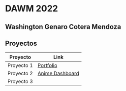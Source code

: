 # DAWM 2022

## Washington Genaro Cotera Mendoza

## Proyectos

| Proyecto   | Link                                                                          |
| ---------- | ----------------------------------------------------------------------------- |
| Proyecto 1 | [Portfolio](https://wgcotera.github.io/proyectos-dawm/proyecto-01/)           |
| Proyecto 2 | [Anime Dashboard](https://wgcotera.github.io/proyectos-dawm/proyecto-02/src/) |
| Proyecto 3 |                                                                               |
